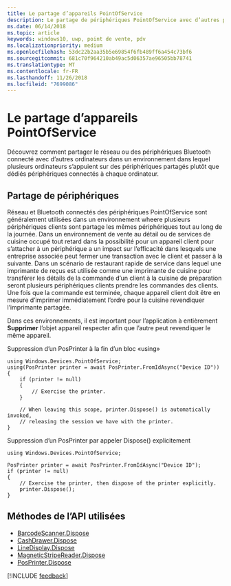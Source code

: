 ```yaml
---
title: Le partage d’appareils PointOfService
description: Le partage de périphériques PointOfService avec d’autres personnes
ms.date: 06/14/2018
ms.topic: article
keywords: windows10, uwp, point de vente, pdv
ms.localizationpriority: medium
ms.openlocfilehash: 53dc22b2aa35b5e69854f6fb489ff6a454c73bf6
ms.sourcegitcommit: 681c70f964210ab49ac5d06357ae96505bb78741
ms.translationtype: MT
ms.contentlocale: fr-FR
ms.lasthandoff: 11/26/2018
ms.locfileid: "7699086"
---
```

# <a name="pointofservice-device-sharing"></a>Le partage d’appareils PointOfService

Découvrez comment partager le réseau ou des périphériques Bluetooth connecté avec d’autres ordinateurs dans un environnement dans lequel plusieurs ordinateurs s’appuient sur des périphériques partagés plutôt que dédiés périphériques connectés à chaque ordinateur.

## <a name="device-sharing"></a>Partage de périphériques

Réseau et Bluetooth connectés des périphériques PointOfService sont généralement utilisées dans un environnement wheere plusieurs périphériques clients sont partage les mêmes périphériques tout au long de la journée.  Dans un environnement de vente au détail ou de services de cuisine occupé tout retard dans la possibilité pour un appareil client pour s’attacher à un périphérique a un impact sur l’efficacité dans lesquels une entreprise associée peut fermer une transaction avec le client et passer à la suivante. Dans un scénario de restaurant rapide de service dans lequel une imprimante de reçus est utilisée comme une imprimante de cuisine pour transférer les détails de la commande d’un client à la cuisine de préparation seront plusieurs périphériques clients prendre les commandes des clients.  Une fois que la commande est terminée, chaque appareil client doit être en mesure d’imprimer immédiatement l’ordre pour la cuisine revendiquer l’imprimante partagée.

Dans ces environnements, il est important pour l’application à entièrement **Supprimer** l’objet appareil respecter afin que l’autre peut revendiquer le même appareil.

Suppression d’un PosPrinter à la fin d’un bloc «using»

```Csharp 
using Windows.Devices.PointOfService;
using(PosPrinter printer = await PosPrinter.FromIdAsync("Device ID"))
{
    if (printer != null)
    {
        // Exercise the printer.
    }

    // When leaving this scope, printer.Dispose() is automatically invoked, 
    // releasing the session we have with the printer.
}
```


Suppression d’un PosPrinter par appeler Dispose() explicitement

```Csharp 
using Windows.Devices.PointOfService;

PosPrinter printer = await PosPrinter.FromIdAsync("Device ID");
if (printer != null)
{
    // Exercise the printer, then dispose of the printer explicitly.
    printer.Dispose();
}
```

## <a name="api-methods-used"></a>Méthodes de l’API utilisées 

+ [BarcodeScanner.Dispose](https://docs.microsoft.com/uwp/api/windows.devices.pointofservice.barcodescanner.dispose) 
+ [CashDrawer.Dispose](https://docs.microsoft.com/uwp/api/windows.devices.pointofservice.cashdrawer.dispose) 
+ [LineDisplay.Dispose](https://docs.microsoft.com/uwp/api/windows.devices.pointofservice.linedisplay.dispose) 
+ [MagneticStripeReader.Dispose](https://docs.microsoft.com/uwp/api/windows.devices.pointofservice.magneticstripereader.dispose)  
+ [PosPrinter.Dispose](https://docs.microsoft.com/uwp/api/windows.devices.pointofservice.posprinter.dispose) 


[!INCLUDE [feedback](./includes/pos-feedback.md)]
